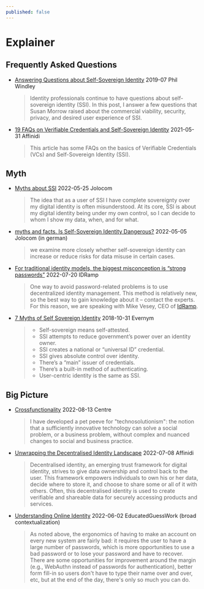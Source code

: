 ```yaml
---
published: false
---
```


# Explainer

## Frequently Asked Questions

* [Answering Questions about Self-Sovereign Identity](https://www.windley.com/archives/2019/07/answering_questions_about_self-sovereign_identity.shtml) 2019-07 Phil Windley
  > Identity professionals continue to have questions about self-sovereign identity (SSI). In this post, I answer a few questions that Susan Morrow raised about the commercial viability, security, privacy, and desired user experience of SSI.
* [19 FAQs on Verifiable Credentials and Self-Sovereign Identity](https://academy.affinidi.com/faqs-on-verifiable-credentials-and-self-sovereign-identity-3c3a505878bc) 2021-05-31 Affinidi
  > This article has some FAQs on the basics of Verifiable Credentials (VCs) and Self-Sovereign Identity (SSI).

## Myth

* [Myths about SSI](http://web.archive.org/web/20230209024203/https://jolocom.io/blog/myths-about-ssi/) 2022-05-25 Jolocom
  > The idea that as a user of SSI I have complete sovereignty over my digital identity is often misunderstood. At its core, SSI is about my digital identity being under my own control, so I can decide to whom I show my data, when, and for what.
* [myths and facts. Is Self-Sovereign Identity Dangerous?](http://web.archive.org/web/20230209034007/https://jolocom.io/blog/mythen-und-fakten-ist-self-sovereign-identity-gefahrlich/) 2022-05-05 Jolocom (in german)
  > we examine more closely whether self-sovereign identity can increase or reduce risks for data misuse in certain cases.
* [For traditional identity models, the biggest misconception is “strong passwords”](https://idramp.com/for-traditional-identity-models-the-biggest-misconception-is-strong-passwords/) 2022-07-20 IDRamp
  > One way to avoid password-related problems is to use decentralized identity management. This method is relatively new, so the best way to gain knowledge about it – contact the experts. For this reason, we are speaking with Mike Vesey, CEO of [IdRamp](https://idramp.com/).
* [7 Myths of Self Sovereign Identity](https://medium.com/evernym/7-myths-of-self-sovereign-identity-67aea7416b1) 2018-10-31 Evernym
  > - Self-sovereign means self-attested.
  > - SSI attempts to reduce government’s power over an identity owner.
  > - SSI creates a national or “universal ID” credential.
  > - SSI gives absolute control over identity.
  > - There’s a “main” issuer of credentials.
  > - There’s a built-in method of authenticating.
  > - User-centric identity is the same as SSI.

## Big Picture

* [Crossfunctionality](https://docs.centre.io/blog/crossfunctionationality) 2022-08-13 Centre
  > I have developed a pet peeve for "technosolutionism": the notion that a sufficiently innovative technology can solve a social problem, or a business problem, without complex and nuanced changes to social and business practice.
* [Unwrapping the Decentralised Identity Landscape](https://www.affinidi.com/post/unwrapping-the-decentralised-identity-landscape) 2022-07-08 Affinidi
  > Decentralised identity, an emerging trust framework for digital identity, strives to give data ownership and control back to the user. This framework empowers individuals to own his or her data, decide where to store it, and choose to share some or all of it with others. Often, this decentralised identity is used to create verifiable and shareable data for securely accessing products and services.
* [Understanding Online Identity](https://educatedguesswork.org/posts/understanding-identity/) 2022-06-02 EducatedGuessWork (broad contextualization)
  > As noted above, the ergonomics of having to make an account on every new system are fairly bad: it requires the user to have a large number of passwords, which is more opportunities to use a bad password or to lose your password and have to recover. There are some opportunities for improvement around the margin (e.g., WebAuthn instead of passwords for authentication), better form fill-in so users don't have to type their name over and over, etc, but at the end of the day, there's only so much you can do.
